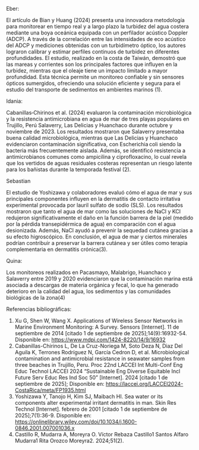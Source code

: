 Eber:

El artículo de Bian y Huang (2024) presenta una innovadora metodología para monitorear en tiempo real y a largo plazo la turbidez del agua costera mediante una boya oceánica equipada con un perfilador acústico Doppler (ADCP). A través de la correlación entre las intensidades de eco acústico del ADCP y mediciones obtenidas con un turbidímetro óptico, los autores lograron calibrar y estimar perfiles continuos de turbidez en diferentes profundidades. El estudio, realizado en la costa de Taiwán, demostró que las mareas y corrientes son los principales factores que influyen en la turbidez, mientras que el oleaje tiene un impacto limitado a mayor profundidad. Esta técnica permite un monitoreo confiable y sin sensores ópticos sumergidos, ofreciendo una solución eficiente y segura para el estudio del transporte de sedimentos en ambientes marinos (1).

Idania:

Cabanillas‑Chirinos et al. (2024) evaluaron la contaminación microbiológica y la resistencia antimicrobiana en agua de mar de tres playas populares en Trujillo, Perú Salaverry, Las Delicias y Huanchaco durante octubre y noviembre de 2023. Los resultados mostraron que Salaverry presentaba buena calidad microbiológica, mientras que Las Delicias y Huanchaco evidenciaron contaminación significativa, con Escherichia coli siendo la bacteria más frecuentemente aislada. Además, se identificó resistencia a antimicrobianos comunes como ampicilina y ciprofloxacino, lo cual revela que los vertidos de aguas residuales costeras representan un riesgo latente para los bañistas durante la temporada festival (2).

Sebastian

El estudio de Yoshizawa y colaboradores evaluó cómo el agua de mar y sus principales componentes influyen en la dermatitis de contacto irritativa experimental provocada por lauril sulfato de sodio (SLS). Los resultados mostraron que tanto el agua de mar como las soluciones de NaCl y KCl redujeron significativamente el daño en la función barrera de la piel (medido por la pérdida transepidérmica de agua) en comparación con el agua desionizada. Además, NaCl ayudó a prevenir la sequedad cutánea gracias a su efecto higroscópico. En conclusión, el agua de mar y ciertos minerales podrían contribuir a preservar la barrera cutánea y ser útiles como terapia complementaria en dermatitis crónica(3).

Quina:

Los monitoreos realizados en Pacasmayo, Malabrigo, Huanchaco y Salaverry entre 2019 y 2020 evidenciaron que la contaminación marina está asociada a descargas de materia orgánica y fecal, lo que ha generado deterioro en la calidad del agua, los sedimentos y las comunidades biológicas de la zona(4)




Referencias bibliográficas:

1.	Xu G, Shen W, Wang X. Applications of Wireless Sensor Networks in Marine Environment Monitoring: A Survey. Sensors [Internet]. 11 de septiembre de 2014 [citado 1 de septiembre de 2025];14(9):16932-54. Disponible en: https://www.mdpi.com/1424-8220/14/9/16932 
2.	Cabanillas-Chirinos L, De La Cruz-Noriega M, Soto Deza N, Diaz Del Aguila K, Terrones Rodríguez N, García Cedron D, et al. Microbiological contamination and antimicrobial resistance in seawater samples from three beaches in Trujillo, Peru. Proc 22nd LACCEI Int Multi-Conf Eng Educ Technol LACCEI 2024 “Sustainable Eng Diverse Equitable Incl Future Serv Educ Res Ind Soc 50” [Internet]. 2024 [citado 1 de septiembre de 2025]; Disponible en: https://laccei.org/LACCEI2024-CostaRica/meta/FP1935.html 
3.	Yoshizawa Y, Tanojo H, Kim SJ, Maibach HI. Sea water or its components alter experimental irritant dermatitis in man. Skin Res Technol [Internet]. febrero de 2001 [citado 1 de septiembre de 2025];7(1):36-9. Disponible en: https://onlinelibrary.wiley.com/doi/10.1034/j.1600-0846.2001.007001036.x 
4.	Castillo R, Mudarra A, Moreyra O. Víctor Rebaza Castillo1 Santos Alfaro Mudarra1 Rita Orozco Moreyra2. 2024;51(2). 







